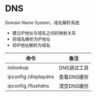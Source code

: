 # DNS
Domain Name System，域名解析系统
- 建立IP地址与域名之间的映射关系
- 将域名解析为IP地址
- 将IP地址解析为域名

| 命令                 | 备注        |
| -------------------- | ----------- |
| nslookup             | DNS调试工具 |
| ipconfig /displaydns | 查看DNS缓存 |
| ipconfig /flushdns   | 清空DNS缓存 |

